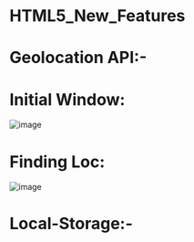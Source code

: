 ﻿# HTML5_New_Features

# Geolocation API:-

# Initial Window:
![image](https://github.com/vraval13/HTML5_New_Features/assets/125266587/68d494a2-3620-4642-b263-d588fa64bbbb)

# Finding Loc:
![image](https://github.com/vraval13/HTML5_New_Features/assets/125266587/4719a396-9e0a-464b-9c17-2d07617a3486)

# Local-Storage:-
